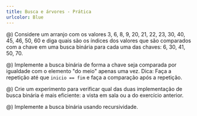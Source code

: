 ```yaml
---
title: Busca e árvores - Prática
urlcolor: Blue
---
```


<!-- Encadeamento -->

@) Considere um arranjo com os valores 3, 6, 8, 9, 20, 21, 22, 23, 30, 40, 45, 46, 50, 60 e diga quais são os índices dos valores que são comparados com a chave em uma busca binária para cada uma das chaves: 6, 30, 41, 50, 70.

@) Implemente a busca binária de forma a chave seja comparada por igualdade com o elemento "do meio" apenas uma vez. Dica: Faça a repetição até que `inicio == fim` e faça a comparação após a repetição.

@) Crie um experimento para verificar qual das duas implementação de busca binária é mais eficiente: a vista em sala ou a do exercício anterior.

@) Implemente a busca binária usando recursividade.
